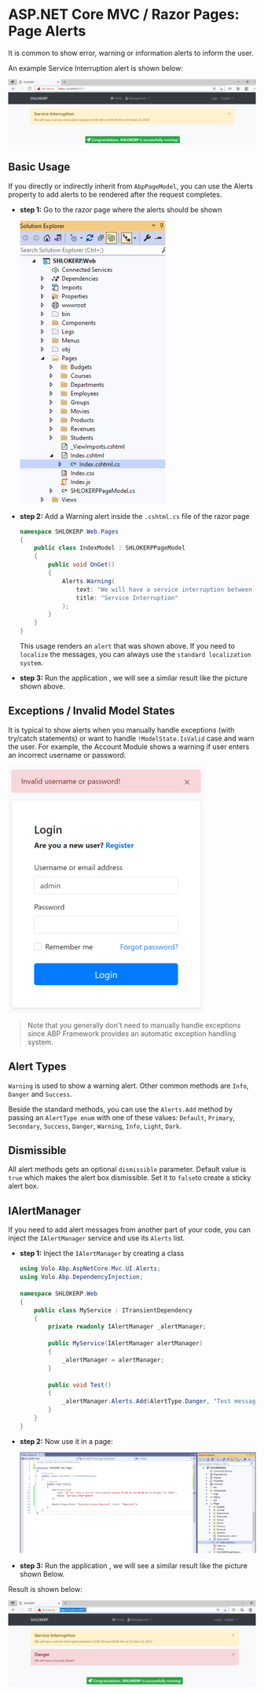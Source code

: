 # ASP.NET Core MVC / Razor Pages: Page Alerts

It is common to show error, warning or information alerts to inform the user. 

An example Service Interruption alert is shown below:

![alt text](../_images/UserInterface/ServiceAlert.png)

## Basic Usage
If you directly or indirectly inherit from `AbpPageModel`, you can use the Alerts property to add alerts to be rendered after the request completes.

- **step 1:** Go to the razor page where the alerts should be shown

    ![alt text](../_images/UserInterface/ShlokIndex.png)

- **step 2:** Add a Warning alert inside the `.cshtml.cs` file of the razor page

    ```c#
    namespace SHLOKERP.Web.Pages
    {
        public class IndexModel : SHLOKERPPageModel
        {
            public void OnGet()
            {
                Alerts.Warning(
                    text: "We will have a service interruption between 02:00 AM and 04:00 AM at October 23, 2023!",
                    title: "Service Interruption"
                );
            }
        }
    }
    ```
    This usage renders an `alert` that was shown above. 
If you need to `localize` the messages, you can always use the `standard localization system`.

- **step 3:** Run the application , we will see a similar result like the picture shown above.

## Exceptions / Invalid Model States
It is typical to show alerts when you manually handle exceptions (with try/catch statements) or want to handle `!ModelState.IsValid` case and warn the user. 
For example, the Account Module shows a warning if user enters an incorrect username or password:

![alt text](../_images/UserInterface/page-alert-account-layout.png)

>Note that you generally don't need to manually handle exceptions since ABP Framework provides an automatic exception handling system.

## Alert Types
`Warning` is used to show a warning alert. Other common methods are `Info`, `Danger` and `Success`.

Beside the standard methods, you can use the `Alerts.Add` method by passing an `AlertType enum` with one of these values: `Default`, `Primary`, `Secondary`, `Success`, `Danger`, `Warning`, `Info`, `Light`, `Dark`.

## Dismissible
All alert methods gets an optional `dismissible` parameter. Default value is `true` which makes the alert box dismissible. Set it to `false`to create a sticky alert box.

## IAlertManager
If you need to add alert messages from another part of your code, you can inject the `IAlertManager` service and use its `Alerts` list.

- **step 1:** Inject the `IAlertManager` by creating a class

    ```c#
    using Volo.Abp.AspNetCore.Mvc.UI.Alerts;
    using Volo.Abp.DependencyInjection;

    namespace SHLOKERP.Web
    {
        public class MyService : ITransientDependency
        {
            private readonly IAlertManager _alertManager;

            public MyService(IAlertManager alertManager)
            {
                _alertManager = alertManager;
            }

            public void Test()
            {
                _alertManager.Alerts.Add(AlertType.Danger, "Test message!");
            }
        }
    }
    ```

- **step 2:** Now use it in a page:

    ![alt text](../_images/UserInterface/IndexAlert.png)

- **step 3:** Run the application , we will see a similar result like the picture shown Below.

Result is shown below:

![alt text](../_images/UserInterface/DangerAlert.png)
